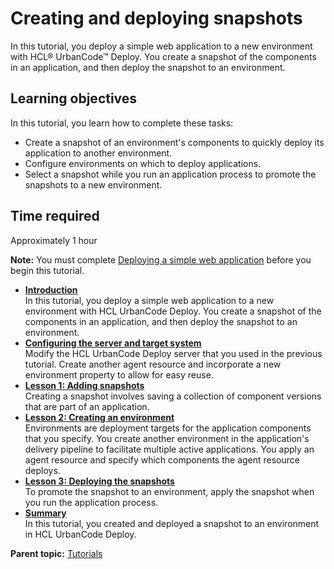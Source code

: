 # Creating and deploying snapshots

In this tutorial, you deploy a simple web application to a new environment with HCL® UrbanCode™ Deploy. You create a snapshot of the components in an application, and then deploy the snapshot to an environment.

## Learning objectives

In this tutorial, you learn how to complete these tasks:

-   Create a snapshot of an environment's components to quickly deploy its application to another environment.
-   Configure environments on which to deploy applications.
-   Select a snapshot while you run an application process to promote the snapshots to a new environment.

## Time required

Approximately 1 hour

**Note:** You must complete [Deploying a simple web application](webapp_abstract.md) before you begin this tutorial.

-   **[Introduction](../../com.ibm.udeploy.tutorial.doc/topics/snapshot_intro.md)**  
In this tutorial, you deploy a simple web application to a new environment with HCL UrbanCode Deploy. You create a snapshot of the components in an application, and then deploy the snapshot to an environment.
-   **[Configuring the server and target system](../../com.ibm.udeploy.tutorial.doc/topics/snapshot_configure_agent.md)**  
Modify the HCL UrbanCode Deploy server that you used in the previous tutorial. Create another agent resource and incorporate a new environment property to allow for easy reuse.
-   **[Lesson 1: Adding snapshots](../../com.ibm.udeploy.tutorial.doc/topics/snapshot_snapshots.md)**  
Creating a snapshot involves saving a collection of component versions that are part of an application.
-   **[Lesson 2: Creating an environment](../../com.ibm.udeploy.tutorial.doc/topics/snapshot_environment.md)**  
Environments are deployment targets for the application components that you specify. You create another environment in the application's delivery pipeline to facilitate multiple active applications. You apply an agent resource and specify which components the agent resource deploys.
-   **[Lesson 3: Deploying the snapshots](../../com.ibm.udeploy.tutorial.doc/topics/snapshot_deploy.md)**  
To promote the snapshot to an environment, apply the snapshot when you run the application process.
-   **[Summary](../../com.ibm.udeploy.tutorial.doc/topics/snapshot_summary.md)**  
In this tutorial, you created and deployed a snapshot to an environment in HCL UrbanCode Deploy.

**Parent topic:** [Tutorials](../../com.ibm.udeploy.doc/topics/c_node_tutorials.md)

